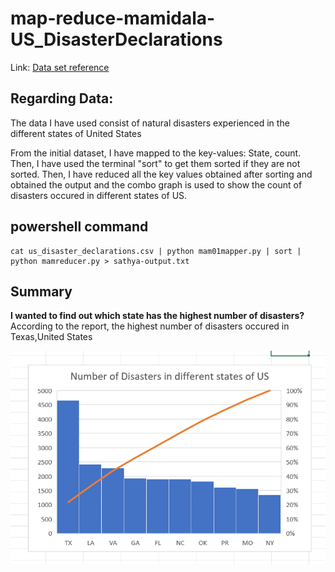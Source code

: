# map-reduce-mamidala-US_DisasterDeclarations

Link: [Data set reference](https://www.kaggle.com/headsortails/us-natural-disaster-declarations)

## Regarding Data:
The data I have used consist of natural disasters experienced in the different states of United States

From the initial dataset, I have mapped to the key-values: State, count. Then, I have used the terminal "sort" to get them sorted if they are not sorted. Then, I have reduced all the key values obtained after sorting and obtained the output and the combo graph is used to show the count of disasters occured in different states of US.

## powershell command
```
cat us_disaster_declarations.csv | python mam01mapper.py | sort | python mamreducer.py > sathya-output.txt

```

## Summary
**I wanted to find out which state has the highest number of disasters?** </br>
According to the report, the highest number of disasters occured in Texas,United States </br>

![NumberOfDisastersOccuredInDifferentStates](/images/NumberOfDisastersOccuredInDifferentStates.PNG)
